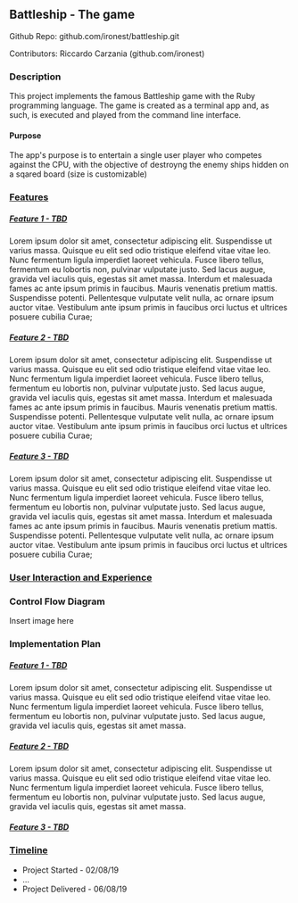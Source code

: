 ## Battleship - The game ##

Github Repo: github.com/ironest/battleship.git

Contributors: Riccardo Carzania (github.com/ironest)

### Description ###

This project implements the famous Battleship game with the Ruby programming language. The game is created as a terminal app and, as such, is executed and played from the command line interface. 

#### Purpose ####

The app's purpose is to entertain a single user player who competes against the CPU, with the objective of destroyng the enemy ships hidden on a sqared board (size is customizable)

### <u>Features</u>

##### <u>Feature 1 - TBD</u>

Lorem ipsum dolor sit amet, consectetur adipiscing elit. Suspendisse ut varius massa. Quisque eu elit sed odio tristique eleifend vitae vitae leo. Nunc fermentum ligula imperdiet laoreet vehicula. Fusce libero tellus, fermentum eu lobortis non, pulvinar vulputate justo. Sed lacus augue, gravida vel iaculis quis, egestas sit amet massa. Interdum et malesuada fames ac ante ipsum primis in faucibus. Mauris venenatis pretium mattis. Suspendisse potenti. Pellentesque vulputate velit nulla, ac ornare ipsum auctor vitae. Vestibulum ante ipsum primis in faucibus orci luctus et ultrices posuere cubilia Curae;

##### <u>Feature 2 - TBD</u>

Lorem ipsum dolor sit amet, consectetur adipiscing elit. Suspendisse ut varius massa. Quisque eu elit sed odio tristique eleifend vitae vitae leo. Nunc fermentum ligula imperdiet laoreet vehicula. Fusce libero tellus, fermentum eu lobortis non, pulvinar vulputate justo. Sed lacus augue, gravida vel iaculis quis, egestas sit amet massa. Interdum et malesuada fames ac ante ipsum primis in faucibus. Mauris venenatis pretium mattis. Suspendisse potenti. Pellentesque vulputate velit nulla, ac ornare ipsum auctor vitae. Vestibulum ante ipsum primis in faucibus orci luctus et ultrices posuere cubilia Curae;

##### <u>Feature 3 - TBD</u>

Lorem ipsum dolor sit amet, consectetur adipiscing elit. Suspendisse ut varius massa. Quisque eu elit sed odio tristique eleifend vitae vitae leo. Nunc fermentum ligula imperdiet laoreet vehicula. Fusce libero tellus, fermentum eu lobortis non, pulvinar vulputate justo. Sed lacus augue, gravida vel iaculis quis, egestas sit amet massa. Interdum et malesuada fames ac ante ipsum primis in faucibus. Mauris venenatis pretium mattis. Suspendisse potenti. Pellentesque vulputate velit nulla, ac ornare ipsum auctor vitae. Vestibulum ante ipsum primis in faucibus orci luctus et ultrices posuere cubilia Curae;

### <u>User Interaction and Experience</u>

### Control Flow Diagram

Insert image here

### Implementation Plan

##### <u>Feature 1 - TBD</u>

Lorem ipsum dolor sit amet, consectetur adipiscing elit. Suspendisse ut varius massa. Quisque eu elit sed odio tristique eleifend vitae vitae leo. Nunc fermentum ligula imperdiet laoreet vehicula. Fusce libero tellus, fermentum eu lobortis non, pulvinar vulputate justo. Sed lacus augue, gravida vel iaculis quis, egestas sit amet massa.

##### <u>Feature 2 - TBD</u>

Lorem ipsum dolor sit amet, consectetur adipiscing elit. Suspendisse ut varius massa. Quisque eu elit sed odio tristique eleifend vitae vitae leo. Nunc fermentum ligula imperdiet laoreet vehicula. Fusce libero tellus, fermentum eu lobortis non, pulvinar vulputate justo. Sed lacus augue, gravida vel iaculis quis, egestas sit amet massa.

##### <u>Feature 3 - TBD</u>

### <u>**Timeline**</u>

- Project Started - 02/08/19
- ...
- Project Delivered - 06/08/19

